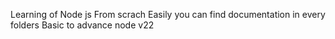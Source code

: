 Learning of Node js  From scrach 
Easily you can find documentation in every folders 
Basic to advance 
node v22
